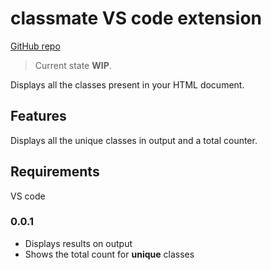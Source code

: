 # classmate VS code extension

[GitHub repo](https://github.com/criaturaExperimental/ClassMate)

> Current state **WIP**.

Displays all the classes present in your HTML document.

## Features

Displays all the unique classes in output and a total counter.

## Requirements
VS code

### 0.0.1

- Displays results on output
- Shows the total count for **unique** classes